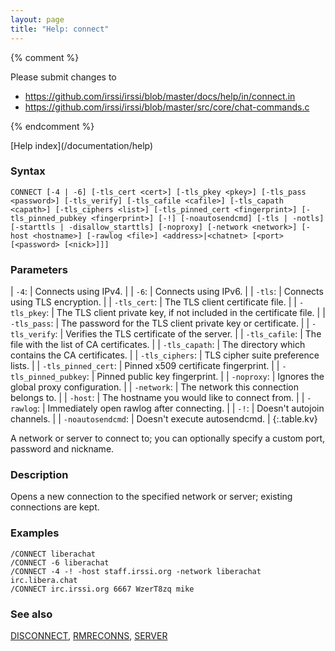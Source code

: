 ```yaml
---
layout: page
title: "Help: connect"
---
```


{% comment %}

Please submit changes to
- https://github.com/irssi/irssi/blob/master/docs/help/in/connect.in
- https://github.com/irssi/irssi/blob/master/src/core/chat-commands.c


{% endcomment %}
<nav markdown="1">
[Help index](/documentation/help)
</nav>

### Syntax ###

<div class="highlight irssisyntax"><pre style="\-\-cmdlen:7ch"><code><span class="synB">CONNECT</span> <span class="syn10">[<span class="syn">-4</span> | <span class="syn">-6</span>]</span> <span class="syn10">[<span class="syn">-tls_cert</span> <span class="syn09">&lt;cert></span>]</span> <span class="syn10">[<span class="syn">-tls_pkey</span> <span class="syn09">&lt;pkey></span>]</span> <span class="syn10">[<span class="syn">-tls_pass</span> <span class="syn09">&lt;password></span>]</span> <span class="syn10">[<span class="syn">-tls_verify</span>]</span> <span class="syn10">[<span class="syn">-tls_cafile</span> <span class="syn09">&lt;cafile></span>]</span> <span class="syn10">[<span class="syn">-tls_capath</span> <span class="syn09">&lt;capath></span>]</span> <span class="syn10">[<span class="syn">-tls_ciphers</span> <span class="syn09">&lt;list></span>]</span> <span class="syn10">[<span class="syn">-tls_pinned_cert</span> <span class="syn09">&lt;fingerprint></span>]</span> <span class="syn10">[<span class="syn">-tls_pinned_pubkey</span> <span class="syn09">&lt;fingerprint></span>]</span> <span class="syn10">[<span class="syn">-!</span>]</span> <span class="syn10">[<span class="syn">-noautosendcmd</span>]</span> <span class="syn10">[<span class="syn">-tls</span> | <span class="syn">-notls</span>]</span> <span class="syn10">[<span class="syn">-starttls</span> | <span class="syn">-disallow_starttls</span>]</span> <span class="syn10">[<span class="syn">-noproxy</span>]</span> <span class="syn10">[<span class="syn">-network</span> <span class="syn09">&lt;network></span>]</span> <span class="syn10">[<span class="syn">-host</span> <span class="syn09">&lt;hostname></span>]</span> <span class="syn10">[<span class="syn">-rawlog</span> <span class="syn09">&lt;file></span>]</span> <span class="synB05">&lt;address></span>|<span class="synB05">&lt;chatnet></span> <span class="syn10">[<span class="syn09">&lt;port></span> <span class="syn14">[<span class="syn13">&lt;password></span> <span class="syn13">[<span class="syn14">&lt;nick></span>]</span>]</span>]</span></code></pre></div>



### Parameters ###


| `-4`: |                  Connects using IPv4. |
| `-6`: |                  Connects using IPv6. |
| `-tls`: |                Connects using TLS encryption. |
| `-tls_cert`: |           The TLS client certificate file. |
| `-tls_pkey`: |           The TLS client private key, if not included in the certificate file. |
| `-tls_pass`: |           The password for the TLS client private key or certificate. |
| `-tls_verify`: |         Verifies the TLS certificate of the server. |
| `-tls_cafile`: |         The file with the list of CA certificates. |
| `-tls_capath`: |         The directory which contains the CA certificates. |
| `-tls_ciphers`: |        TLS cipher suite preference lists. |
| `-tls_pinned_cert`: |    Pinned x509 certificate fingerprint. |
| `-tls_pinned_pubkey`: |  Pinned public key fingerprint. |
| `-noproxy`: |            Ignores the global proxy configuration. |
| `-network`: |            The network this connection belongs to. |
| `-host`: |               The hostname you would like to connect from. |
| `-rawlog`: |             Immediately open rawlog after connecting. |
| `-!`: |                  Doesn't autojoin channels. |
| `-noautosendcmd`: |      Doesn't execute autosendcmd. |
{:.table.kv}

A network or server to connect to; you can optionally specify a custom port,
password and nickname.

### Description ###

Opens a new connection to the specified network or server; existing
connections are kept.

### Examples ###

    /CONNECT liberachat
    /CONNECT -6 liberachat
    /CONNECT -4 -! -host staff.irssi.org -network liberachat irc.libera.chat
    /CONNECT irc.irssi.org 6667 WzerT8zq mike

### See also ###
[DISCONNECT](/documentation/help/disconnect), [RMRECONNS](/documentation/help/rmreconns), [SERVER](/documentation/help/server)

